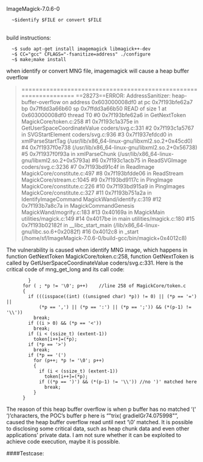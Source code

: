 ImageMagick-7.0.6-0
<br>
```
  ~$identify $FILE or convert $FILE
```
<br>build instructions:
```
  ~$ sudo apt-get install imagemagick libmagick++-dev
  ~$ CC="gcc" CFLAGS="-fsanitize=address" ./configure 
  ~$ make;make install
```
when identify or convert MNG file, imagemagick will cause a heap buffer overflow
> =================================================================
==28273==ERROR: AddressSanitizer: heap-buffer-overflow on address 0x603000008df0 at pc 0x7f193bfe62a7 bp 0x7ffdd3a66b60 sp 0x7ffdd3a66b50
READ of size 1 at 0x603000008df0 thread T0
    #0 0x7f193bfe62a6 in GetNextToken MagickCore/token.c:258
    #1 0x7f193c1a375e in GetUserSpaceCoordinateValue coders/svg.c:331
    #2 0x7f193c1a5767 in SVGStartElement coders/svg.c:936
    #3 0x7f1937efdcd0 in xmlParseStartTag (/usr/lib/x86_64-linux-gnu/libxml2.so.2+0x45cd0)
    #4 0x7f1937f0e738  (/usr/lib/x86_64-linux-gnu/libxml2.so.2+0x56738)
    #5 0x7f1937f0f93a in xmlParseChunk (/usr/lib/x86_64-linux-gnu/libxml2.so.2+0x5793a)
    #6 0x7f193c1acb75 in ReadSVGImage coders/svg.c:3236
    #7 0x7f193bd91c4f in ReadImage MagickCore/constitute.c:497
    #8 0x7f193bfdde06 in ReadStream MagickCore/stream.c:1045
    #9 0x7f193bd9117c in PingImage MagickCore/constitute.c:226
    #10 0x7f193bd915a9 in PingImages MagickCore/constitute.c:327
    #11 0x7f193b751a2a in IdentifyImageCommand MagickWand/identify.c:319
    #12 0x7f193b7a8c7a in MagickCommandGenesis MagickWand/mogrify.c:183
    #13 0x40169a in MagickMain utilities/magick.c:149
    #14 0x4017be in main utilities/magick.c:180
    #15 0x7f193b02182f in __libc_start_main (/lib/x86_64-linux-gnu/libc.so.6+0x2082f)
    #16 0x4012c8 in _start (/home/sf/ImageMagick-7.0.6-0/build-gcc/bin/magick+0x4012c8)


The vulnerability is caused when identify MNG image, which happens  in function GetNextToken MagickCore/token.c:258, function GetNextToken is called by GetUserSpaceCoordinateValue coders/svg.c:331.
Here is the critical code of mng_get_long and its call code:
```
        }
      for ( ; *p != '\0'; p++)    //line 258 of MagickCore/token.c
      {
        if (((isspace((int) ((unsigned char) *p)) != 0) || (*p == '=') ||
            (*p == ',') || (*p == ':') || (*p == ';')) && (*(p-1) != '\\'))
          break;
        if ((i > 0) && (*p == '<'))
          break;
        if (i < (ssize_t) (extent-1))
          token[i++]=(*p);
        if (*p == '>')
          break;
        if (*p == '(')
          for (p++; *p != '\0'; p++)
          {
            if (i < (ssize_t) (extent-1))
              token[i++]=(*p);
            if ((*p == ')') && (*(p-1) != '\\')) //no ')' matched here
              break;
          }
      }
```

The reason of this heap buffer overflow is when p buffer has no matched ‘(‘ ‘)’characters, the POC’s  buffer p here is “"trix(      gradielGr74.075998"”, caused the heap buffer overflow read until next ‘\0’ matched. It is possible to disclosing some critical data, such as heap chunk data and even other applications’ private data. I am not sure whether it can be exploited to achieve code execution, maybe it is possible.

####Testcase: 

